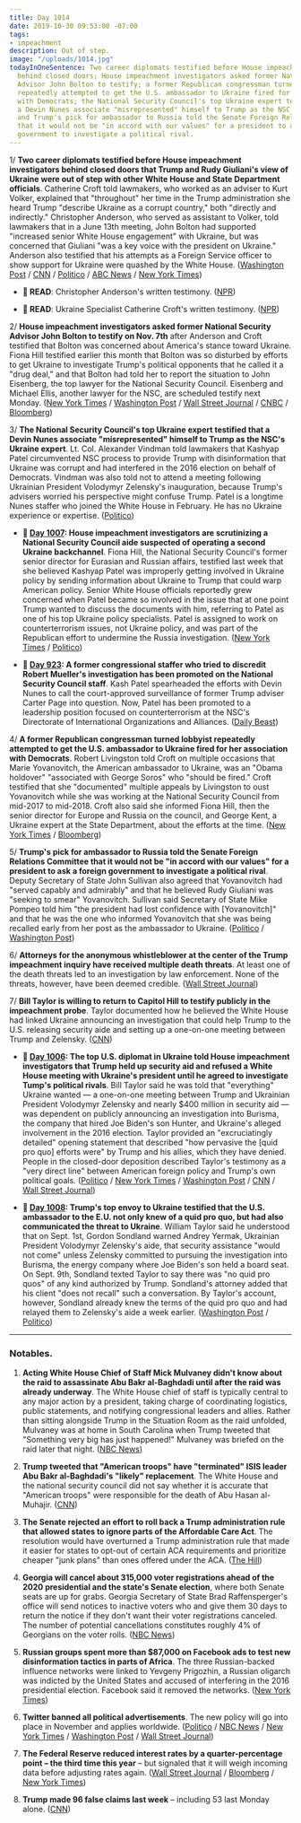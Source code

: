```yaml
---
title: Day 1014
date: 2019-10-30 09:53:00 -07:00
tags:
- impeachment
description: Out of step.
image: "/uploads/1014.jpg"
todayInOneSentence: Two career diplomats testified before House impeachment investigators
  behind closed doors; House impeachment investigators asked former National Security
  Advisor John Bolton to testify; a former Republican congressman turned lobbyist
  repeatedly attempted to get the U.S. ambassador to Ukraine fired for her association
  with Democrats; the National Security Council's top Ukraine expert testified that
  a Devin Nunes associate "misrepresented" himself to Trump as the NSC's Ukraine expert;
  and Trump's pick for ambassador to Russia told the Senate Foreign Relations Committee
  that it would not be "in accord with our values" for a president to ask a foreign
  government to investigate a political rival.
---
```


1/ **Two career diplomats testified before House impeachment investigators behind closed doors that Trump and Rudy Giuliani's view of Ukraine were out of step with other White House and State Department officials**. Catherine Croft told lawmakers, who worked as an adviser to Kurt Volker, explained that "throughout" her time in the Trump administration she heard Trump "describe Ukraine as a corrupt country," both "directly and indirectly." Christopher Anderson, who served as assistant to Volker, told lawmakers that in a June 13th meeting, John Bolton had supported "increased senior White House engagement" with Ukraine, but was concerned that Giuliani "was a key voice with the president on Ukraine." Anderson also testified that his attempts as a Foreign Service officer to show support for Ukraine were quashed by the White House. ([Washington Post](https://www.washingtonpost.com/world/national-security/testimony-from-career-diplomats-to-outline-trumps-dark-view-of-ukraine/2019/10/29/1681d293-f23c-476a-bdd8-35244e23d66a_story.html) / [CNN](https://www.cnn.com/2019/10/30/politics/foreign-service-officers-deposition-rudy-giuliani-john-bolton/index.html) / [Politico](https://www.politico.com/news/2019/10/30/state-department-trump-shadow-diplomacy-ukraine-061641) / [ABC News](https://abcnews.go.com/Politics/state-department-officials-set-testify-trump-impeachment-probe/story?id=66618874) / [New York Times](https://www.nytimes.com/2019/10/30/us/politics/trump-impeachment-inquiry-updates.html))

* **📝 READ**: Christopher Anderson's written testimony. ([NPR](https://www.npr.org/2019/10/30/774552056/read-christopher-andersons-written-testimony-in-impeachment-inquiry))

* **📝 READ**: Ukraine Specialist Catherine Croft's written testimony. ([NPR](https://www.npr.org/2019/10/30/774544638/read-ukraine-specialist-catherine-crofts-written-testimony-in-impeachment-inquir))

2/ **House impeachment investigators asked former National Security Advisor John Bolton to testify on Nov. 7th** after Anderson and Croft testified that Bolton was concerned about America's stance toward Ukraine. Fiona Hill testified earlier this month that Bolton was so disturbed by efforts to get Ukraine to investigate Trump's political opponents that he called it a "drug deal," and that Bolton had told her to report the situation to John Eisenberg, the top lawyer for the National Security Council. Eisenberg and Michael Ellis, another lawyer for the NSC, are scheduled testify next Monday. ([New York Times](https://www.nytimes.com/2019/10/30/us/politics/trump-impeachment-inquiry-updates.html) / [Washington Post](https://www.washingtonpost.com/politics/trump-impeachment-inquiry-live-updates/2019/10/30/4967f32c-fa94-11e9-ac8c-8eced29ca6ef_story.html) / [Wall Street Journal](https://www.wsj.com/articles/ukraine-adviser-to-testify-john-bolton-warned-u-s-diplomats-about-giuliani-11572426000) / [CNBC](https://www.cnbc.com/2019/10/30/date-set-for-john-bolton-testimony-in-trump-impeachment-probe.html) / [Bloomberg](https://www.bloomberg.com/news/articles/2019-10-30/aide-to-say-bolton-saw-giuliani-obstacle-impeachment-update))

3/ **The National Security Council's top Ukraine expert testified that a Devin Nunes associate "misrepresented" himself to Trump as the NSC's Ukraine expert**. Lt. Col. Alexander Vindman told lawmakers that Kashyap Patel circumvented NSC process to provide Trump with disinformation that Ukraine was corrupt and had interfered in the 2016 election on behalf of Democrats. Vindman was also told not to attend a meeting following Ukrainian President Volodymyr Zelensky's inauguration, because Trump's advisers worried his perspective might confuse Trump. Patel is a longtime Nunes staffer who joined the White House in February. He has no Ukraine experience or expertise. ([Politico](https://www.politico.com/news/2019/10/30/nunes-acolyte-misrepresented-himself-to-trump-as-ukraine-expert-061763))

* **📌 [Day 1007](https://whatthefuckjusthappenedtoday.com/2019/10/23/day-1007/#4-house-impeachment-investigators-ar): House impeachment investigators are scrutinizing a National Security Council aide suspected of operating a second Ukraine backchannel**. Fiona Hill, the National Security Council's former senior director for Eurasian and Russian affairs, testified last week that she believed Kashyap Patel was improperly getting involved in Ukraine policy by sending information about Ukraine to Trump that could warp American policy. Senior White House officials reportedly grew concerned when Patel became so involved in the issue that at one point Trump wanted to discuss the documents with him, referring to Patel as one of his top Ukraine policy specialists. Patel is assigned to work on counterterrorism issues, not Ukraine policy, and was part of the Republican effort to undermine the Russia investigation. ([New York Times](https://www.nytimes.com/2019/10/23/us/politics/kash-patel-ukraine.html) / [Politico](https://www.politico.com/news/2019/10/23/nunes-protege-ukraine-trump-055837))

* **📌 [Day 923](https://whatthefuckjusthappenedtoday.com/2019/07/31/day-923/#4-a-former-congressional-staffer-who): A former congressional staffer who tried to discredit Robert Mueller's investigation has been promoted on the National Security Council staff**. Kash Patel spearheaded the efforts with Devin Nunes to call the court-approved surveillance of former Trump adviser Carter Page into question. Now, Patel has been promoted to a leadership position focused on counterterrorism at the NSC's Directorate of International Organizations and Alliances. ([Daily Beast](https://www.thedailybeast.com/kash-patel-devin-nunes-ally-who-fought-russia-probe-gets-senior-white-house-national-security-job))

4/ **A former Republican congressman turned lobbyist repeatedly attempted to get the U.S. ambassador to Ukraine fired for her association with Democrats**. Robert Livingston told Croft on multiple occasions that Marie Yovanovitch, the American ambassador to Ukraine, was an "Obama holdover" "associated with George Soros" who "should be fired." Croft testified that she "documented" multiple appeals by Livingston to oust Yovanovitch while she was working at the National Security Council from mid-2017 to mid-2018. Croft also said she informed Fiona Hill, then the senior director for Europe and Russia on the council, and George Kent, a Ukraine expert at the State Department, about the efforts at the time. ([New York Times](https://www.nytimes.com/2019/10/30/us/politics/robert-livingston-ukraine-impeachment.html) / [Bloomberg](https://www.bloomberg.com/news/articles/2019-10-30/aide-to-say-bolton-saw-giuliani-obstacle-impeachment-update))

5/ **Trump's pick for ambassador to Russia told the Senate Foreign Relations Committee that it would not be "in accord with our values" for a president to ask a foreign government to investigate a political rival**. Deputy Secretary of State John Sullivan also agreed that Yovanovitch had "served capably and admirably" and that he believed Rudy Giuliani was "seeking to smear" Yovanovitch. Sullivan said Secretary of State Mike Pompeo told him "the president had lost confidence with \[Yovanovitch\]" and that he was the one who informed Yovanovitch that she was being recalled early from her post as the ambassador to Ukraine. ([Politico](https://www.politico.com/news/2019/10/30/john-sullivan-ukraine-phone-call-061694) / [Washington Post](https://www.washingtonpost.com/national-security/senate-democrats-grill-trumps-ambassador-pick-on-ukraine-impeachment/2019/10/30/351a00fa-fb1f-11e9-8190-6be4deb56e01_story.html))

6/ **Attorneys for the anonymous whistleblower at the center of the Trump impeachment inquiry have received multiple death threats**. At least one of the death threats led to an investigation by law enforcement. None of the threats, however, have been deemed credible. ([Wall Street Journal](https://www.wsj.com/articles/house-panels-hear-officialsconcerns-about-trumps-ukraine-call-11572357591?emailToken=e0357b8f04bf73dd5f3d067eda93320c8ggzngH47s6DK\+exBp5BwYZ3e7RvGTlJsMPpmJg\+2GJzrJt859vIIP0sTfpi\+imgrIjRVeXlCPhttZb4bt7htxO\+Ry4LiOuvXRAfxkYoCrlcNk/Ckn\+HP70IQcHrfmbK&reflink=article_copyURL_share))

7/ **Bill Taylor is willing to return to Capitol Hill to testify publicly in the impeachment probe**. Taylor documented how he believed the White House had linked Ukraine announcing an investigation that could help Trump to the U.S. releasing security aide and setting up a one-on-one meeting between Trump and Zelensky. ([CNN](https://www.cnn.com/2019/10/30/politics/bill-taylor-willing-testify-publicly/index.html))

* **📌 [Day 1006](https://whatthefuckjusthappenedtoday.com/2019/10/22/day-1006/#1-the-top-u-s-diplomat-in-ukraine-to): The top U.S. diplomat in Ukraine told House impeachment investigators that Trump held up security aid and refused a White House meeting with Ukraine's president until he agreed to investigate Tump's political rivals**. Bill Taylor said he was told that "everything" Ukraine wanted — a one-on-one meeting between Trump and Ukrainian President Volodymyr Zelensky and nearly $400 million in security aid — was dependent on publicly announcing an investigation into Burisma, the company that hired Joe Biden's son Hunter, and Ukraine's alleged involvement in the 2016 election. Taylor provided an "excruciatingly detailed" opening statement that described "how pervasive the \[quid pro quo\] efforts were" by Trump and his allies, which they have denied. People in the closed-door deposition described Taylor's testimony as a "very direct line" between American foreign policy and Trump's own political goals. ([Politico](https://www.politico.com/news/2019/10/22/william-taylor-ukraine-testimony-trump-054259) / [New York Times](https://www.nytimes.com/2019/10/22/us/trump-impeachment-ukraine.html) / [Washington Post](https://www.washingtonpost.com/powerpost/diplomat-who-raised-alarm-about-withholding-aid-to-ukraine-testifies-in-impeachment-probe/2019/10/22/086fb850-f436-11e9-8cf0-4cc99f74d127_story.html) / [CNN](https://www.cnn.com/2019/10/22/politics/bill-taylor-deposition-text-messages/) / [Wall Street Journal](https://www.wsj.com/articles/diplomat-to-face-questions-about-ukraine-aid-concerns-11571750496))

* **📌 [Day 1008](https://whatthefuckjusthappenedtoday.com/2019/10/24/day-1008/#3-trumps-top-envoy-to-ukraine-testif): Trump's top envoy to Ukraine testified that the U.S. ambassador to the E.U. not only knew of a quid pro quo, but had also communicated the threat to Ukraine**. William Taylor said he understood that on Sept. 1st, Gordon Sondland warned Andrey Yermak, Ukrainian President Volodymyr Zelensky's aide, that security assistance "would not come" unless Zelensky committed to pursuing the investigation into Burisma, the energy company where Joe Biden's son held a board seat. On Sept. 9th, Sondland texted Taylor to say there was "no quid pro quos" of any kind authorized by Trump. Sondland's attorney added that his client "does not recall" such a conversation. By Taylor's account, however, Sondland already knew the terms of the quid pro quo and had relayed them to Zelensky's aide a week earlier. ([Washington Post](https://www.washingtonpost.com/national-security/us-ambassador-to-eu-does-not-recall-threatening-ukraine-over-funding-attorney-says/2019/10/23/d2232f9e-f5c4-11e9-8cf0-4cc99f74d127_story.html) / [Politico](https://www.politico.com/news/2019/10/23/gordon-sondland-william-taylor-ukraine-testimony-055825))

---

### Notables.

1. **Acting White House Chief of Staff Mick Mulvaney didn't know about the raid to assassinate Abu Bakr al-Baghdadi until after the raid was already underway**. The White House chief of staff is typically central to any major action by a president, taking charge of coordinating logistics, public statements, and notifying congressional leaders and allies. Rather than sitting alongside Trump in the Situation Room as the raid unfolded, Mulvaney was at home in South Carolina when Trump tweeted that "Something very big has just happened!" Mulvaney was briefed on the raid later that night. ([NBC News](https://www.nbcnews.com/politics/white-house/mulvaney-was-left-dark-al-baghdadi-operation-n1073731))

2. **Trump tweeted that "American troops" have "terminated" ISIS leader Abu Bakr al-Baghdadi's "likely" replacement**. The White House and the national security council did not say whether it is accurate that "American troops" were responsible for the death of Abu Hasan al-Muhajir. ([CNN](https://www.cnn.com/2019/10/29/politics/trump-al-muhajir-dead/index.html))

3. **The Senate rejected an effort to roll back a Trump administration rule that allowed states to ignore parts of the Affordable Care Act**. The resolution would have overturned a Trump administration rule that made it easier for states to opt-out of certain ACA requirements and prioritize cheaper "junk plans" than ones offered under the ACA. ([The Hill](https://thehill.com/homenews/senate/468124-senate-blocks-effort-to-roll-back-trumps-obamacare-rule))

4. **Georgia will cancel about 315,000 voter registrations ahead of the 2020 presidential and the state's Senate election**, where both Senate seats are up for grabs. Georgia Secretary of State Brad Raffensperger's office will send notices to inactive voters who and give them 30 days to return the notice if they don't want their voter registrations canceled. The number of potential cancellations constitutes roughly 4% of Georgians on the voter rolls. ([NBC News](https://www.nbcnews.com/politics/politics-news/georgia-plans-remove-over-300-000-inactive-voters-its-rolls-n1073626))

5. **Russian groups spent more than $87,000 on Facebook ads to test new disinformation tactics in parts of Africa**. The three Russian-backed influence networks were linked to Yevgeny Prigozhin, a Russian oligarch was indicted by the United States and accused of interfering in the 2016 presidential election. Facebook said it removed the networks. ([New York Times](https://www.nytimes.com/2019/10/30/technology/russia-facebook-disinformation-africa.html))

6. **Twitter banned all political advertisements**. The new policy will go into place in November and applies worldwide. ([Politico](https://www.politico.com/news/2019/10/30/twitter-dropping-all-political-ads-000308) / [NBC News](https://www.nbcnews.com/tech/tech-news/twitter-stop-accepting-political-ads-n1074171) / [New York Times](https://www.nytimes.com/2019/10/30/technology/twitter-political-ads-ban.html) / [Washington Post](https://www.washingtonpost.com/technology/2019/10/30/twitter-ban-all-political-ads-amid-election-uproar/) / [Wall Street Journal](https://www.wsj.com/articles/twitter-to-no-longer-accept-political-ads-11572466313))

7. **The Federal Reserve reduced interest rates by a quarter-percentage point – the third time this year** – but signaled that it will weigh incoming data before adjusting rates again. ([Wall Street Journal](https://www.wsj.com/articles/fed-cuts-rates-by-quarter-point-11572458556) / [Bloomberg](https://www.bloomberg.com/news/articles/2019-10-30/fed-cuts-rates-by-quarter-point-while-hinting-at-a-policy-pause) / [New York Times](https://www.nytimes.com/2019/10/30/business/economy/federal-reserve-interest-rates.html))

8. **Trump made 96 false claims last week** – including 53 last Monday alone. ([CNN](https://www.cnn.com/2019/10/30/politics/fact-check-trump-96-false-claims-ukraine/))